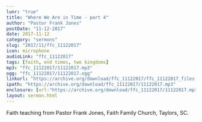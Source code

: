 ```yaml
---
lunr: "true"
title: "Where We Are in Time - part 4"
author: "Pastor Frank Jones"
postDate: "11-12-2017"
date: 2017-11-12
category: "sermons"
slug: "2017/11/ffc_11122017"
icon: microphone
audioLink: "ffc_11122017"
tags: [faith, end times, two kingdoms]
mp3: "ffc_11122017/11122017.mp3"
ogg: "ffc_11122017/11122017.ogg"
linkurl: "https://archive.org/download/ffc_11122017/ffc_11122017_files.xml"
ipath: "https://archive.org/download/ffc_11122017/11122017.mp3"
enclosure: [url:"https://archive.org/download/ffc_11122017/11122017.mp3"]
layout: sermon.html
---
```


Faith teaching from Pastor Frank Jones, Faith Family Church, Taylors, SC.